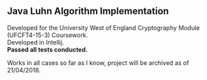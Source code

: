 ## Java Luhn Algorithm Implementation
Developed for the University West of England Cryptography Module (UFCFT4-15-3) Coursework.    
Developed in Intellij.    
**Passed all tests conducted.**    

Works in all cases so far as I know, project will be archived as of 21/04/2018.  
